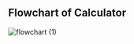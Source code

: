 
## Flowchart of Calculator

![flowchart (1)](https://user-images.githubusercontent.com/83118255/132390893-b302934d-ae02-4d6d-9ee8-ee7122dbb3c6.jpg)
